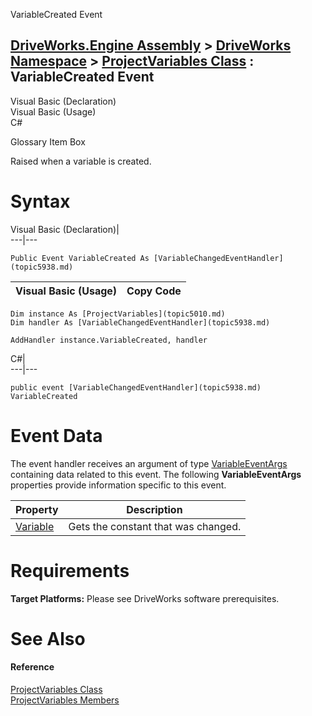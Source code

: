 VariableCreated Event   
  
[DriveWorks.Engine Assembly](topic2156.md) > [DriveWorks Namespace](topic2159.md) > [ProjectVariables Class](topic5010.md) : VariableCreated Event  
---  
  
Visual Basic (Declaration)    
Visual Basic (Usage)    
C# 

Glossary Item Box

Raised when a variable is created. 

# Syntax

Visual Basic (Declaration)|   
---|---  
      
    
    Public Event VariableCreated As [VariableChangedEventHandler](topic5938.md)  
  
Visual Basic (Usage)| Copy Code  
---|---  
      
    
    Dim instance As [ProjectVariables](topic5010.md)
    Dim handler As [VariableChangedEventHandler](topic5938.md)
     
    AddHandler instance.VariableCreated, handler  
  
C#|   
---|---  
      
    
    public event [VariableChangedEventHandler](topic5938.md) VariableCreated  
  
# Event Data

The event handler receives an argument of type [VariableEventArgs](topic5874.md) containing data related to this event. The following **VariableEventArgs** properties provide information specific to this event.

Property| Description  
---|---  
[Variable](topic5884.md)| Gets the constant that was changed.   
  
# Requirements

**Target Platforms:** Please see DriveWorks software prerequisites.

# See Also

#### Reference

[ProjectVariables Class](topic5010.md)   
[ProjectVariables Members](topic5011.md)


